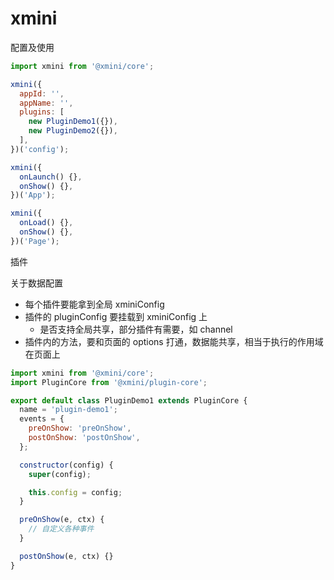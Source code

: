 # xmini

配置及使用

```js
import xmini from '@xmini/core';

xmini({
  appId: '',
  appName: '',
  plugins: [
    new PluginDemo1({}),
    new PluginDemo2({}),
  ],
})('config');

xmini({
  onLaunch() {},
  onShow() {},
})('App');

xmini({
  onLoad() {},
  onShow() {},
})('Page');
```

插件

关于数据配置

- 每个插件要能拿到全局 xminiConfig
- 插件的 pluginConfig 要挂载到 xminiConfig 上
  - 是否支持全局共享，部分插件有需要，如 channel
- 插件内的方法，要和页面的 options 打通，数据能共享，相当于执行的作用域在页面上

```js
import xmini from '@xmini/core';
import PluginCore from '@xmini/plugin-core';

export default class PluginDemo1 extends PluginCore {
  name = 'plugin-demo1';
  events = {
    preOnShow: 'preOnShow',
    postOnShow: 'postOnShow',
  };

  constructor(config) {
    super(config);

    this.config = config;
  }

  preOnShow(e, ctx) {
    // 自定义各种事件
  }

  postOnShow(e, ctx) {}
}
```
